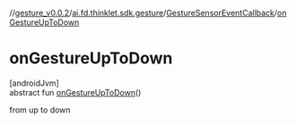 //[gesture_v0.0.2](../../../index.md)/[ai.fd.thinklet.sdk.gesture](../index.md)/[GestureSensorEventCallback](index.md)/[onGestureUpToDown](on-gesture-up-to-down.md)

# onGestureUpToDown

[androidJvm]\
abstract fun [onGestureUpToDown](on-gesture-up-to-down.md)()

from up to down
